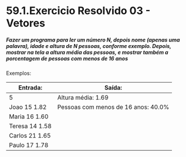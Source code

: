 # 59.1.Exercicio Resolvido 03 - Vetores
##### Fazer um programa para ler um número N, depois nome (apenas uma palavra), idade e altura de N pessoas, conforme exemplo. Depois, mostrar na tela a altura média das pessoas, e mostrar também a porcentagem de pessoas com menos de 16 anos

Exemplos:

| Entrada:          | Saída:                                |
|-------------------|---------------------------------------|
| 5                 | Altura média: 1.69                    |
| Joao 15 1.82      | Pessoas com menos de 16 anos: 40.0%   |
| Maria 16 1.60     |
| Teresa 14 1.58    |
| Carlos 21 1.65    |
| Paulo 17 1.78     |